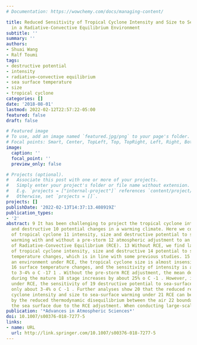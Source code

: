 ```yaml
---
# Documentation: https://wowchemy.com/docs/managing-content/

title: Reduced Sensitivity of Tropical Cyclone Intensity and Size to Sea Surface Temperature
  in a Radiative-Convective Equilibrium Environment
subtitle: ''
summary: ''
authors:
- Shuai Wang
- Ralf Toumi
tags:
- destructive potential
- intensity
- radiative–convective equilibrium
- sea surface temperature
- size
- tropical cyclone
categories: []
date: '2018-08-01'
lastmod: 2022-02-12T22:57:22-05:00
featured: false
draft: false

# Featured image
# To use, add an image named `featured.jpg/png` to your page's folder.
# Focal points: Smart, Center, TopLeft, Top, TopRight, Left, Right, BottomLeft, Bottom, BottomRight.
image:
  caption: ''
  focal_point: ''
  preview_only: false

# Projects (optional).
#   Associate this post with one or more of your projects.
#   Simply enter your project's folder or file name without extension.
#   E.g. `projects = ["internal-project"]` references `content/project/deep-learning/index.md`.
#   Otherwise, set `projects = []`.
projects: []
publishDate: '2022-02-13T14:37:13.408919Z'
publication_types:
- '2'
abstract: 9 It has been challenging to project the tropical cyclone intensity, structure
  and destructive 10 potential changes in a warming climate. Here we compare the sensitivities
  of tropical cyclone 11 intensity, size and destructive potential to sea-surface
  warming with and without a pre-storm 12 atmospheric adjustment to an idealised state
  of Radiative-Convective Equilibrium (RCE). 13 Without RCE, we find large responses
  of tropical cyclone intensity, size and destructive 14 potential to sea surface
  temperature changes, which is in line with some previous studies. 15 However, in
  an environment under RCE, the tropical cyclone size is almost insensitive to sea
  16 surface temperature changes, and the sensitivity of intensity is also much reduced
  to 3-4% o C -17 1 . Without the pre-storm RCE adjustment, the mean destructive potential
  during the mature 18 stage increases by about 25% o C -1 . However, in an environment
  under RCE, the sensitivity of 19 destructive potential to sea-surface warming is
  only about 3-4% o C -1 . Further analyses show 20 that the reduced response of tropical
  cyclone intensity and size to sea-surface warming under 21 RCE can be explained
  by the reduced thermodynamic disequilibrium between the air 22 boundary layer and
  the sea surface due to the RCE adjustment. When conducting large-scale 23
publication: '*Advances in Atmospheric Sciences*'
doi: 10.1007/s00376-018-7277-5
links:
- name: URL
  url: http://link.springer.com/10.1007/s00376-018-7277-5
---
```

